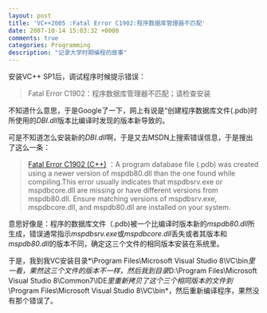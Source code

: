 ```yaml
---
layout: post
title: 'VC++2005 :Fatal Error C1902:程序数据库管理器不匹配'
date: 2007-10-14 15:03:32 +0000
comments: true
categories: Programming
description: "记录大学时期编程的故事"
---
```


安装VC++ SP1后，调试程序时候提示错误：   
> Fatal Error C1902：程序数据库管理器不匹配；请检查安装   

不知道什么意思，于是Google了一下，网上有说是“创建程序数据库文件(.pdb)时所使用的*DBI.dll*版本比编译时发现的版本新导致的。 
<!-- more -->
   
可是不知道怎么安装新的*DBI.dll*啊，于是又去MSDN上搜索错误信息，于是搜出了这么一条：   
> [Fatal Error C1902 (C++)][error_msdn_link] ：A program database file (.pdb) was created using a newer version of mspdb80.dll than the one found while compiling.This error usually indicates that mspdbsrv.exe or mspdbcore.dll are missing or have different versions from mspdb80.dll. Ensure matching versions of mspdbsrv.exe, mspdbcore.dll, and mspdb80.dll are installed on your system.   

意思好像是：程序的数据库文件（.pdb)被一个比编译时版本新的*mspdb80.dll*所生成，错误通常指示*mspdbsrv.exe*或*mspdbcore.dll*丢失或者其版本和*mspdb80.dll*的版本不同，确定这三个文件的相同版本安装在系统里。   
   
于是，我到我VC安装目录*\Program Files\Microsoft Visual Studio 8\VC\bin*里一看，果然这三个文件的版本不一样，然后我到目录*D:\Program Files\Microsoft Visual Studio 8\Common7\IDE*里重新拷贝了这个三个相同版本的文件到*\Program Files\Microsoft Visual Studio 8\VC\bin*，然后重新编译程序，果然没有那个错误了。   

[error_msdn_link]: http://msdn2.microsoft.com/en-us/library/8y7hea02(VS.80).aspx